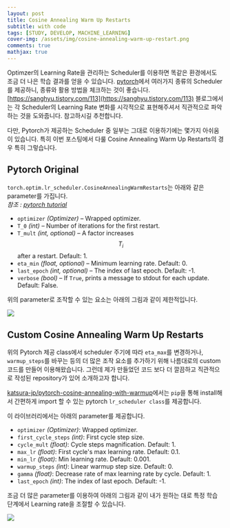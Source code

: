 ```yaml
---
layout: post
title: Cosine Annealing Warm Up Restarts
subtitle: with code
tags: [STUDY, DEVELOP, MACHINE_LEARNING]
cover-img: /assets/img/cosine-annealing-warm-up-restart.png
comments: true
mathjax: true
---
```


Optimzer의 Learning Rate을 관리하는 Scheduler를 이용하면 똑같은 환경에서도 조금 더 나은 학습 결과를 얻을 수 있습니다. [pytorch](https://pytorch.org/)에서 여러가지 종류의 Scheduler를 제공하니, 종류와 활용 방법을 체크하는 것이 좋습니다. [https://sanghyu.tistory.com/113](https://sanghyu.tistory.com/113) 블로그에서는 각 Scheduler의 Learning Rate 변화를 시각적으로 표현해주셔서 직관적으로 파악하는 것을 도와줍니다. 참고하시길 추천합니다.

다만, Pytorch가 제공하는 Scheduler 중 일부는 그대로 이용하기에는 몇가지 아쉬움이 있습니다. 특히 이번 포스팅에서 다룰 Cosine Annealing Warm Up Restarts의 경우 특히 그렇습니다.  

## Pytorch Original  
`torch.optim.lr_scheduler.CosineAnnealingWarmRestarts`는 아래와 같은 parameter를 가집니다.  
_참조 : [pytorch tutorial](https://pytorch.org/docs/stable/generated/torch.optim.lr_scheduler.CosineAnnealingWarmRestarts.html)_
- `optimizer` _(Optimizer)_ – Wrapped optimizer.
- `T_0` _(int)_ – Number of iterations for the first restart.
- `T_mult` _(int, optional)_ – A factor increases $$T_{i}$$ after a restart. Default: 1.
- `eta_min` _(float, optional)_ – Minimum learning rate. Default: 0.
- `last_epoch` _(int, optional)_ – The index of last epoch. Default: -1.
- `verbose` _(bool)_ – If `True`, prints a message to stdout for each update. Default: False.

위의 parameter로 조작할 수 있는 요소는 아래의 그림과 같이 제한적입니다.

![](https://www.dropbox.com/s/gwvl9heiv7kvp54/cosine-annealing-warm-up-restart-pytorch.png?raw=1)

## Custom Cosine Annealing Warm Up Restarts  

위의 Pytorch 제공 class에서 scheduler 주기에 따라 `eta_max`를 변경하거나, `warmup_steps`를 바꾸는 등의 더 많은 조작 요소를 추가하기 위해 나름대로의 custom 코드를 만들어 이용해왔습니다. 그런데 제가 만들었던 코드 보다 더 깔끔하고 직관적으로 작성된 repository가 있어 소개하고자 합니다.

[katsura-jp/pytorch-cosine-annealing-with-warmup](https://github.com/katsura-jp/pytorch-cosine-annealing-with-warmup/blob/master/cosine_annealing_warmup/scheduler.py)에서는 `pip`을 통해 install해서 간편하게 import 할 수 있는 pytorch `lr_scheduler class`를 제공합니다.

이 라이브러리에서는 아래의 parameter를 제공합니다.
- `optimizer` _(Optimizer)_: Wrapped optimizer.
- `first_cycle_steps` _(int)_: First cycle step size.
- `cycle_mult` _(float)_: Cycle steps magnification. Default: 1.
- `max_lr` _(float)_: First cycle's max learning rate. Default: 0.1.
- `min_lr` _(float)_: Min learning rate. Default: 0.001.
- `warmup_steps` _(int)_: Linear warmup step size. Default: 0.
- `gamma` _(float)_: Decrease rate of max learning rate by cycle. Default: 1.
- `last_epoch` _(int)_: The index of last epoch. Default: -1.

조금 더 많은 parameter를 이용하여 아래의 그림과 같이 내가 원하는 대로 특정 학습 단계에서 Learning rate을 조절할 수 있습니다.

![](https://www.dropbox.com/s/ue5lf570o8z3m4b/cosine-annealing-warm-up-restart-custom.png?raw=1)

